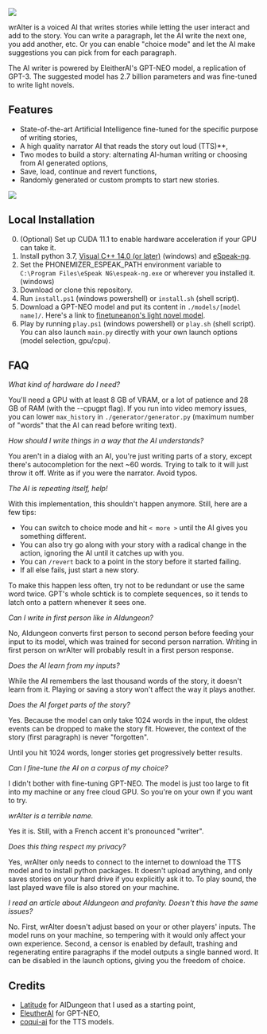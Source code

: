 ![](https://i.imgur.com/wbxNBBA.png)

wrAIter is a voiced AI that writes stories while letting the user interact and add to the story.
You can write a paragraph, let the AI write the next one, you add another, etc.
Or you can enable "choice mode" and let the AI make suggestions you can pick
from for each paragraph.

The AI writer is powered by EleitherAI's GPT-NEO model, a replication of GPT-3.
The suggested model has 2.7 billion parameters
and was fine-tuned to write light novels.

## Features
* State-of-the-art Artificial Intelligence fine-tuned for the specific purpose of writing stories,
* A high quality narrator AI that reads the story out loud (TTS)**,
* Two modes to build a story: alternating AI-human writing or choosing from AI generated options,
* Save, load, continue and revert functions,
* Randomly generated or custom prompts to start new stories.


![](https://i.imgur.com/bOSnLJi.png)

## Local Installation
0. (Optional) Set up CUDA 11.1 to enable hardware acceleration if your GPU can take it.
1. Install python 3.7, [Visual C++ 14.0 (or later)](https://visualstudio.microsoft.com/visual-cpp-build-tools/) (windows) and [eSpeak-ng](https://github.com/espeak-ng/espeak-ng).
2. Set the PHONEMIZER_ESPEAK_PATH environment variable to `C:\Program Files\eSpeak NG\espeak-ng.exe` or wherever you installed it. (windows)
3. Download or clone this repository.
4. Run `install.ps1` (windows powershell) or `install.sh` (shell script).
5. Download a GPT-NEO model and put its content in `./models/[model name]/`. Here's a link to [finetuneanon's light novel model](https://drive.google.com/file/d/1M1JY459RBIgLghtWDRDXlD4Z5DAjjMwg/view?usp=sharing). 
6. Play by running `play.ps1` (windows powershell) or `play.sh` (shell script). You can also launch `main.py` directly with your own launch options (model selection, gpu/cpu).


## FAQ
_What kind of hardware do I need?_

You'll need a GPU with at least 8 GB of VRAM, or a lot of patience and 28 GB of RAM (with the --cpugpt flag).
If you run into video memory issues, you can lower `max_history`
in `./generator/generator.py` (maximum number of "words" that the AI can read before writing text).

_How should I write things in a way that the AI understands?_

You aren't in a dialog with an AI, you're just writing parts of a story, except there's autocompletion for the next ~60 words. Trying to talk to it will just throw it off. Write as if you were the narrator. Avoid typos.

_The AI is repeating itself, help!_

With this implementation, this shouldn't happen anymore. Still, here are a few tips:
* You can switch to choice mode and hit `< more >` until the AI gives you something different.
* You can also try go along with your story with a radical change in the action, ignoring the AI until it catches up with you.
* You can `/revert` back to a point in the story before it started failing.
* If all else fails, just start a new story.

To make this happen less often, try not to be redundant or use the same word twice. GPT's whole schtick is to complete sequences, so it tends to latch onto a pattern whenever it sees one.

_Can I write in first person like in AIdungeon?_

No, AIdungeon converts first person to second person before feeding your input to its model, which was trained for second person narration. Writing in first person on wrAIter will probably result in a first person response.

_Does the AI learn from my inputs?_

While the AI remembers the last thousand words of the story, it doesn't learn from it. Playing or saving a story won't affect the way it plays another.

_Does the AI forget parts of the story?_

Yes. Because the model can only take 1024 words in the input, the oldest events can be dropped to make the story fit. However, the context of the story (first paragraph) is never "forgotten".

Until you hit 1024 words, longer stories get progressively better results.

_Can I fine-tune the AI on a corpus of my choice?_

I didn't bother with fine-tuning GPT-NEO. The model is just too large to fit into my machine or any free cloud GPU.
So you're on your own if you want to try.

_wrAIter is a terrible name._

Yes it is. Still, with a French accent it's pronounced "writer".

_Does this thing respect my privacy?_

Yes, wrAIter only needs to connect to the internet to download the TTS model and to install python packages. It doesn't upload anything, and only saves stories on your hard drive if you explicitly ask it to. To play sound, the last played wave file is also stored on your machine.

_I read an article about AIdungeon and profanity. Doesn't this have the same issues?_

No. First, wrAIter doesn't adjust based on your or other players' inputs. The model runs on your machine, so tempering with it would only affect your own experience. Second, a censor is enabled by default, trashing and regenerating entire paragraphs if the model outputs a single banned word. It can be disabled in the launch options, giving you the freedom of choice.


## Credits
* [Latitude](https://github.com/Latitude-Archives/AIDungeon) for AIDungeon that I used as a starting point,
* [EleutherAI](https://www.eleuther.ai/projects/gpt-neo/) for GPT-NEO,
* [coqui-ai](https://github.com/coqui-ai/TTS) for the TTS models.
